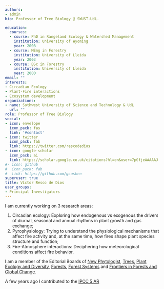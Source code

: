 ```yaml
---
authors:
- admin
bio: Professor of Tree Biology @ SWUST-UdL. 

education:
  courses:
  - course: PhD in Rangeland Ecology & Watershed Management
    institution: University of Wyoming
    year: 2008
  - course: MEng in Forestry
    institution: University of Lleida
    year: 2003
  - course: BSc in Forestry
    institution: University of Lleida
    year: 2000
email: ""
interests:
- Circadian Ecology
- Plant-Fire interactions
- Ecosystem development
organizations:
- name: Sothwest University of Science and Technology & UdL
  url: ""
role: Professor of Tree Biology
social:
- icon: envelope
  icon_pack: fas
  link: '#contact'
- icon: twitter
  icon_pack: fab
  link: https://twitter.com/rescodedios
- icon: google-scholar
  icon_pack: ai
  link: https://scholar.google.co.uk/citations?hl=en&user=7pGfjeAAAAAJ
#- icon: github
#  icon_pack: fab
#  link: https://github.com/gcushen
superuser: true
title: Víctor Resco de Dios
user_groups:
- Principal Investigators
---
```


I am currently working on 3 research areas: 

1) Circadian ecology: Exploring how endogenous vs exogenous the drivers of diurnal, seasonal and annual rhythms in plant growth and gas exchange; 
2) Pyrophysiology: Trying to understand the physiological mechanisms that affect fire activity and, at the same time, how fires shape plant species structure and function; 
3) Fire-Atmosphere interactions: Deciphering how meteorological conditions affect fire behavior.

I am a member of the Editorial Boards of [New Phytologist](https://nph.onlinelibrary.wiley.com/journal/14698137), [Trees](https://www.springer.com/journal/468), [Plant Ecology and Diversity](https://www.tandfonline.com/loi/tped20), [Forests](https://www.mdpi.com/journal/forests), [Forest Systems](http://revistas.inia.es/index.php/fs) and [Frontiers in Forests and Global Change](https://www.frontiersin.org/journals/forests-and-global-change). 

A few years ago I contributed to the [IPCC 5 AR](https://www.ipcc.ch/report/ar5/syr/)

